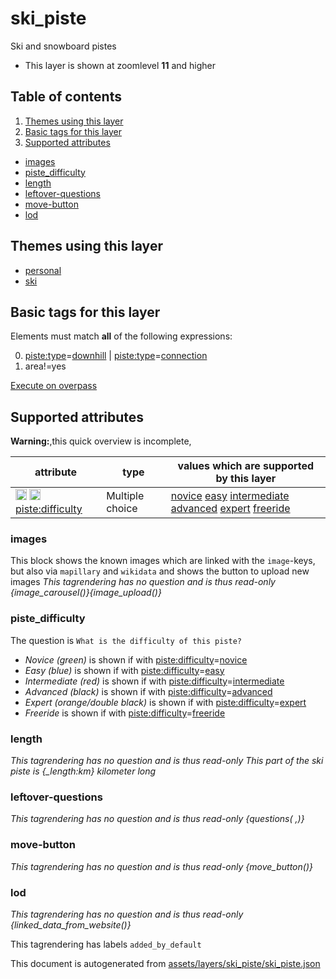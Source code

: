 [//]: # (WARNING: this file is automatically generated. Please find the sources at the bottom and edit those sources)

# ski_piste

Ski and snowboard pistes

 - This layer is shown at zoomlevel **11** and higher

## Table of contents

1. [Themes using this layer](#themes-using-this-layer)
2. [Basic tags for this layer](#basic-tags-for-this-layer)
3. [Supported attributes](#supported-attributes)
  - [images](#images)
  - [piste_difficulty](#piste_difficulty)
  - [length](#length)
  - [leftover-questions](#leftover-questions)
  - [move-button](#move-button)
  - [lod](#lod)

## Themes using this layer

 - [personal](https://mapcomplete.org/personal)
 - [ski](https://mapcomplete.org/ski)

## Basic tags for this layer

Elements must match **all** of the following expressions:

0. <a href='https://wiki.openstreetmap.org/wiki/Key:piste:type' target='_blank'>piste:type</a>=<a href='https://wiki.openstreetmap.org/wiki/Tag:piste:type%3Ddownhill' target='_blank'>downhill</a> | <a href='https://wiki.openstreetmap.org/wiki/Key:piste:type' target='_blank'>piste:type</a>=<a href='https://wiki.openstreetmap.org/wiki/Tag:piste:type%3Dconnection' target='_blank'>connection</a>
1. area!=yes

[Execute on overpass](http://overpass-turbo.eu/?Q=%5Bout%3Ajson%5D%5Btimeout%3A90%5D%3B%28%20%20%20%20nwr%5B%22piste%3Atype%22%3D%22downhill%22%5D%5B%22area%22!%3D%22yes%22%5D%28%7B%7Bbbox%7D%7D%29%3B%0A%20%20%20%20nwr%5B%22piste%3Atype%22%3D%22connection%22%5D%5B%22area%22!%3D%22yes%22%5D%28%7B%7Bbbox%7D%7D%29%3B%0A%29%3Bout%20body%3B%3E%3Bout%20skel%20qt%3B)

## Supported attributes

**Warning:**,this quick overview is incomplete,

| attribute | type | values which are supported by this layer |
-----|-----|----- |
| <a target="_blank" href='https://taginfo.openstreetmap.org/keys/piste:difficulty#values'><img src='https://mapcomplete.org/assets/svg/search.svg' height='18px'></a> <a target="_blank" href='https://taghistory.raifer.tech/?#***/piste%3Adifficulty/'><img src='https://mapcomplete.org/assets/svg/statistics.svg' height='18px'></a> [piste:difficulty](https://wiki.openstreetmap.org/wiki/Key:piste:difficulty) | Multiple choice | [novice](https://wiki.openstreetmap.org/wiki/Tag:piste:difficulty%3Dnovice) [easy](https://wiki.openstreetmap.org/wiki/Tag:piste:difficulty%3Deasy) [intermediate](https://wiki.openstreetmap.org/wiki/Tag:piste:difficulty%3Dintermediate) [advanced](https://wiki.openstreetmap.org/wiki/Tag:piste:difficulty%3Dadvanced) [expert](https://wiki.openstreetmap.org/wiki/Tag:piste:difficulty%3Dexpert) [freeride](https://wiki.openstreetmap.org/wiki/Tag:piste:difficulty%3Dfreeride) |

### images
This block shows the known images which are linked with the `image`-keys, but also via `mapillary` and `wikidata` and shows the button to upload new images
_This tagrendering has no question and is thus read-only_
*{image_carousel()}{image_upload()}*

### piste_difficulty

The question is `What is the difficulty of this piste?`

 -  *Novice (green)* is shown if with <a href='https://wiki.openstreetmap.org/wiki/Key:piste:difficulty' target='_blank'>piste:difficulty</a>=<a href='https://wiki.openstreetmap.org/wiki/Tag:piste:difficulty%3Dnovice' target='_blank'>novice</a>
 -  *Easy (blue)* is shown if with <a href='https://wiki.openstreetmap.org/wiki/Key:piste:difficulty' target='_blank'>piste:difficulty</a>=<a href='https://wiki.openstreetmap.org/wiki/Tag:piste:difficulty%3Deasy' target='_blank'>easy</a>
 -  *Intermediate (red)* is shown if with <a href='https://wiki.openstreetmap.org/wiki/Key:piste:difficulty' target='_blank'>piste:difficulty</a>=<a href='https://wiki.openstreetmap.org/wiki/Tag:piste:difficulty%3Dintermediate' target='_blank'>intermediate</a>
 -  *Advanced (black)* is shown if with <a href='https://wiki.openstreetmap.org/wiki/Key:piste:difficulty' target='_blank'>piste:difficulty</a>=<a href='https://wiki.openstreetmap.org/wiki/Tag:piste:difficulty%3Dadvanced' target='_blank'>advanced</a>
 -  *Expert (orange/double black)* is shown if with <a href='https://wiki.openstreetmap.org/wiki/Key:piste:difficulty' target='_blank'>piste:difficulty</a>=<a href='https://wiki.openstreetmap.org/wiki/Tag:piste:difficulty%3Dexpert' target='_blank'>expert</a>
 -  *Freeride* is shown if with <a href='https://wiki.openstreetmap.org/wiki/Key:piste:difficulty' target='_blank'>piste:difficulty</a>=<a href='https://wiki.openstreetmap.org/wiki/Tag:piste:difficulty%3Dfreeride' target='_blank'>freeride</a>

### length

_This tagrendering has no question and is thus read-only_
*This part of the ski piste is {_length:km} kilometer long*

### leftover-questions

_This tagrendering has no question and is thus read-only_
*{questions( ,)}*

### move-button

_This tagrendering has no question and is thus read-only_
*{move_button()}*

### lod

_This tagrendering has no question and is thus read-only_
*{linked_data_from_website()}*

This tagrendering has labels 
`added_by_default`


This document is autogenerated from [assets/layers/ski_piste/ski_piste.json](https://github.com/pietervdvn/MapComplete/blob/develop/assets/layers/ski_piste/ski_piste.json)
